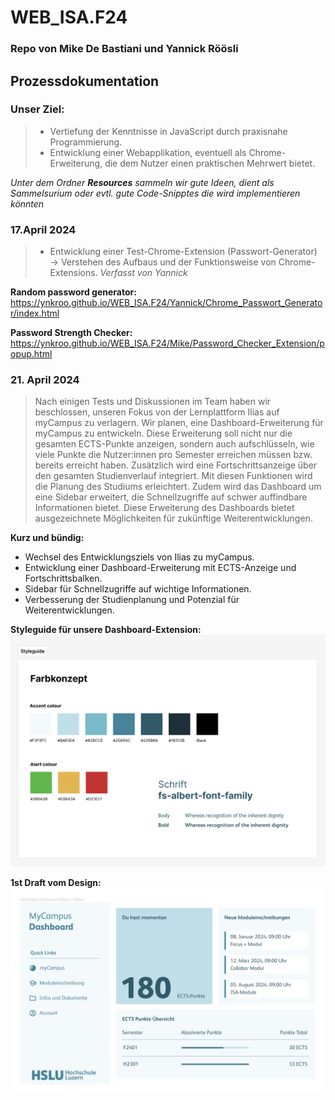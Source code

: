 # WEB_ISA.F24

### Repo von Mike De Bastiani und Yannick Röösli

## Prozessdokumentation

### Unser Ziel:

> - Vertiefung der Kenntnisse in JavaScript durch praxisnahe Programmierung.
> - Entwicklung einer Webapplikation, eventuell als Chrome-Erweiterung, die dem Nutzer einen praktischen Mehrwert bietet.

_Unter dem Ordner **Resources** sammeln wir gute Ideen, dient als Sammelsurium oder evtl. gute Code-Snipptes die wird implementieren könnten_

### 17.April 2024

> - Entwicklung einer Test-Chrome-Extension (Passwort-Generator)
>   <br> -> Verstehen des Aufbaus und der Funktionsweise von Chrome-Extensions. _Verfasst von Yannick_

**Random password generator:**<br>
https://ynkroo.github.io/WEB_ISA.F24/Yannick/Chrome_Passwort_Generator/index.html

**Password Strength Checker:**<br>
https://ynkroo.github.io/WEB_ISA.F24/Mike/Password_Checker_Extension/popup.html

### 21. April 2024

> Nach einigen Tests und Diskussionen im Team haben wir beschlossen, unseren Fokus von der Lernplattform Ilias auf myCampus zu verlagern. Wir planen, eine Dashboard-Erweiterung für myCampus zu entwickeln. Diese Erweiterung soll nicht nur die gesamten ECTS-Punkte anzeigen, sondern auch aufschlüsseln, wie viele Punkte die Nutzer:innen pro Semester erreichen müssen bzw. bereits erreicht haben. Zusätzlich wird eine Fortschrittsanzeige über den gesamten Studienverlauf integriert. Mit diesen Funktionen wird die Planung des Studiums erleichtert. Zudem wird das Dashboard um eine Sidebar erweitert, die Schnellzugriffe auf schwer auffindbare Informationen bietet. Diese Erweiterung des Dashboards bietet ausgezeichnete Möglichkeiten für zukünftige Weiterentwicklungen.

**Kurz und bündig:**

- Wechsel des Entwicklungsziels von Ilias zu myCampus.
- Entwicklung einer Dashboard-Erweiterung mit ECTS-Anzeige und Fortschrittsbalken.
- Sidebar für Schnellzugriffe auf wichtige Informationen.
- Verbesserung der Studienplanung und Potenzial für Weiterentwicklungen.

**Styleguide für unsere Dashboard-Extension:**
![Styleguide](Resources/assets/Styleguide.png)

**1st Draft vom Design:**
![Draft Dashboard](Resources/assets/Draft_Dashboard.png)

